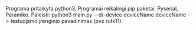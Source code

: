 Programa pritaikyta python3.
Programai reikalingi pip paketai: Pyserial, Paramiko.
Paleisti: python3 main.py --d/-device deviceName
deviceName -> testuojamo įrenginio pavadinimas (pvz rutx11).
